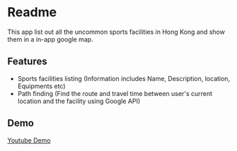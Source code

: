 # Readme
This app list out all the uncommon sports facilities in Hong Kong and show them in a in-app google map.

## Features
- Sports facilities listing (Information includes Name, Description, location, Equipments etc)
- Path finding (Find the route and travel time between user's current location and the facility using Google API)

## Demo
[Youtube Demo](https://youtu.be/wV_9rjrg6s4)
